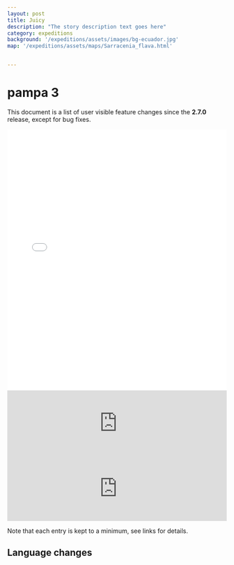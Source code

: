 ```yaml
---
layout: post
title: Juicy
description: "The story description text goes here"
category: expeditions
background: '/expeditions/assets/images/bg-ecuador.jpg'
map: '/expeditions/assets/maps/Sarracenia_flava.html'


---
```


# pampa 3

This document is a list of user visible feature changes
since the **2.7.0** release, except for bug fixes.

<iframe src="/expeditions/assets/maps/Sarracenia_flava.html" height="600px" width="100%" style="border:none;"></iframe>

<iframe src="https://marco-barandun.github.io/sarracenia/index.html" width="100%" style="border:none;"></iframe>

<iframe src="https://marco-barandun.github.io/cp-resource/expeditions/assets/maps/Sarracenia_flava.html" width="100%" style="border:none;"></iframe>

Note that each entry is kept to a minimum, see links for details.

## Language changes
